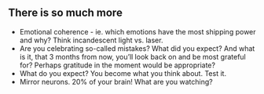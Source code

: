 ## There is so much more

- Emotional coherence - ie. which emotions have the most shipping power and why? Think incandescent light vs. laser.
- Are you celebrating so-called mistakes? What did you expect? And what is it, that 3 months from now, you’ll look back on and be most grateful for? Perhaps gratitude in the moment would be appropriate?
- What do you expect? You become what you think about. Test it.
- Mirror neurons. 20% of your brain! What are you watching?
